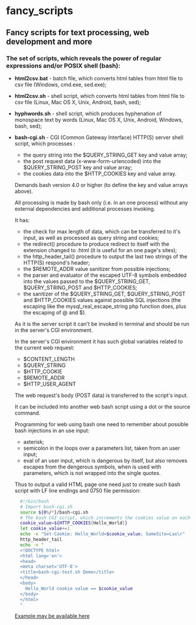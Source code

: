 # fancy_scripts

## Fancy scripts for text processing, web development and more

### The set of scripts, which reveals the power of regular expressions and/or POSIX shell (bash):

- **html2csv.bat** - batch file, which converts html tables from html file to csv file (Windows, cmd.exe, sed.exe);

- **html2csv.sh** - shell script, which converts html tables from html file to csv file (Linux, Mac OS X, Unix, Android, bash, sed);

- **hyphwords.sh** - shell script, which produces hyphenation of monospace text by words (Linux, Mac OS X, Unix, Android, Windows, bash, sed);

- **bash-cgi.sh** - CGI (Common Gateway Interface) HTTP(S) server shell script, which processes :
  - the query string into the $QUERY_STRING_GET key and value array;
  - the post request data (x-www-form-urlencoded) into the $QUERY_STRING_POST key and value array;
  - the cookies data into the $HTTP_COOKIES key and value array.

  Demands bash version 4.0 or higher (to define the key and value arrays above).

  All processing is made by bash only (i.e. in an one process) without any external dependencies and additional processes invoking.

  It has:
  - the check for max length of data, which can be transferred to it's input,
   as well as processed as query string and cookies;
  - the redirect() procedure to produce redirect to itself with the extension changed to .html (it is useful for an one page's sites);
  - the http_header_tail() procedure to output the last two strings of the HTTP(S) respond's header;
  - the $REMOTE_ADDR value sanitizer from possible injections;
  - the parser and evaluator of the escaped UTF-8 symbols embedded into the values passed to the $QUERY_STRING_GET, $QUERY_STRING_POST and $HTTP_COOKIES;
  - the sanitizer of the $QUERY_STRING_GET, $QUERY_STRING_POST and $HTTP_COOKIES values against possible SQL injections (the escaping like the mysql_real_escape_string php function does, plus the escaping of @ and $).

  As it is the server script it can't be invoked in terminal and should be run in the server's CGI environment.

  In the server's CGI environment it has such global variables related to the current web request:
  - $CONTENT_LENGTH
  - $QUERY_STRING
  - $HTTP_COOKIE
  - $REMOTE_ADDR
  - $HTTP_USER_AGENT

  The web request's body (POST data) is transferred to the script's input.

  It can be included into another web bash script using a dot or the source command.

  Programming for web using bash one need to remember about possible bash injections in an use input:
  - asterisk;
  - semicolon in the loops over a parameters list, taken from an user input;
  - eval of an user input, which is dangerous by itself,
    but also removes escapes from the dengerous symbols,
    when is used with parameters, which is not wrapped into the single quotes.

  Thus to output a valid HTML page one need just to create such bash script with LF line endings and 0750 file permission:

  ```bash
    #!/bin/bash
    # Import bash-cgi.sh
    source ${0%/*}/bash-cgi.sh
    # The bash CGI script, which increments the cookies value on each request
    cookie_value=${HTTP_COOKIES[Hello_World]}
    let cookie_value+=1
    echo -e "Set-Cookie: Hello_World=$cookie_value; SameSite=Lax\r"
    http_header_tail
    echo -n "
    <!DOCTYPE html>
    <html lang='en'>
    <head>
    <meta charset='UTF-8'>
    <title>bash-cgi-test.sh Demo</title>
    </head>
    <body>
      Hello_World cookie value == $cookie_value
    </body>
    </html>
    "
  ```

  [Example may be available here](https://smsmms.biz/bash-cgi-test.sh "The bash CGI script, which increments the cookies value on each request")
